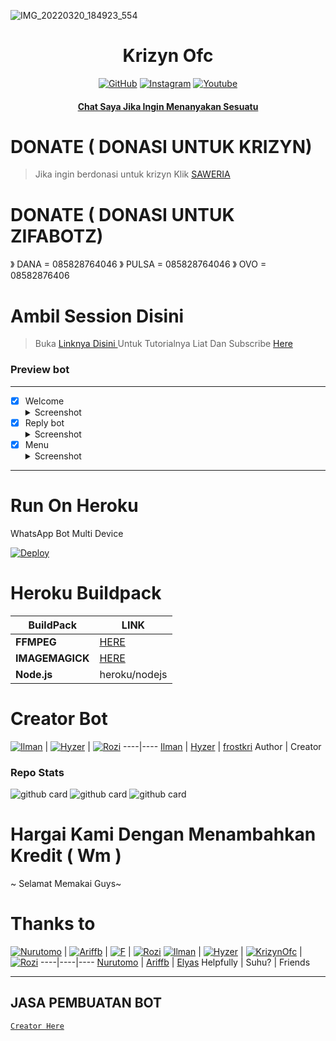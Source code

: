 ![IMG_20220320_184923_554](https://user-images.githubusercontent.com/107316046/173366989-94b6f61a-5592-4620-8464-a85fcf960101.jpg)


</p>
<h1 align="center">Krizyn Ofc</h1>

>
>
>
</div>
<p align="center">
  <a href="https://github.com/krizynofc"><img title="GitHub" src="https://img.shields.io/badge/Github-frostkri.svg?style=for-the-badge&logo=github" /></a>
  <a href="httts://instagram.com/mhdfakri_"><img title="Instagram " src="https://img.shields.io/badge/Instagram-Hyzerr.svg?style=for-the-badge&logo=instagram" /></a>
  <a href="https://youtube.com/c/hokenbeusz"><img title="Youtube" src="https://img.shields.io/badge/Youtube-Hyzerr.svg?style=for-the-badge&logo=youtube" /></a>
  <h4 align="center">
  <a
  <a href="https://wa.me/62895327934887">Chat Saya Jika Ingin Menanyakan Sesuatu </a>
</h4>
</p>

# DONATE ( DONASI UNTUK KRIZYN)
> Jika ingin berdonasi untuk krizyn
> Klik [ SAWERIA ](https://saweria.co/Kricom) 

# DONATE ( DONASI UNTUK ZIFABOTZ)
》 DANA  = 085828764046
》 PULSA = 085828764046
》 OVO   = 08582876406

# Ambil Session Disini

> Buka [ Linknya Disini ](https://replit.com/@zeeoneofc/Session-Md?lita=1&outputonly=1#.replit) 
> Untuk Tutorialnya Liat Dan Subscribe [ Here ](https://youtu.be/7wfSvv4AHsQ) 

### Preview bot
------------------
- [x] Welcome <details><summary>Screenshot</summary><img src="https://telegra.ph/file/b3b7dff3e285c84442c3c.jpg"></details>
- [x] Reply bot <details><summary>Screenshot</summary><img src="https://telegra.ph/file/98c48528bd962f279ea7e.jpg"></details>
- [x] Menu  <details><summary>Screenshot</summary><img src="https://telegra.ph/file/dc3565c53a09154ef745e.jpg"></details>
------------------

# Run On Heroku

WhatsApp Bot Multi Device

[![Deploy](https://www.herokucdn.com/deploy/button.svg)](https://heroku.com/deploy?template=https://github.com/Botynyakamu/zk)


# Heroku Buildpack

| BuildPack | LINK |
|--------|--------|
| **FFMPEG** |[HERE](https://github.com/jonathanong/heroku-buildpack-ffmpeg-latest) |
| **IMAGEMAGICK** | [HERE](https://github.com/mcollina/heroku-buildpack-imagemagick.git) |
| **Node.js**     | heroku/nodejs|

# Creator Bot
 [![Ilman](https://github.com/ilmanhdyt.png?size=200)](https://github.com/ilmanhdyt) | [![Hyzer](https://github.com/Hyzerr.png?size=200)](https://github.com/Hyzerr) | [![Rozi](https://github.com/Botynyakamu.png?size=200)](https://github.com/Botynyakamu)
----|----
[Ilman](https://github.com/ilmanhdyt) | [Hyzer](https://github.com/Hyzerr) | [frostkri](https://github.com/frostkri)
 Author | Creator
 
### Repo Stats 

![github card](https://github-readme-stats.vercel.app/api/pin/?username=Botynyakamu&repo=zifabotz-V10&theme=dark)
![github card](https://github-readme-stats.vercel.app/api/pin/?username=Botynyakamu&repo=Rzy.botz-M1&theme=dark)
![github card](https://github-readme-stats.vercel.app/api/pin/?username=Botynyakamu&repo=zk1&theme=dark)

# Hargai Kami Dengan Menambahkan Kredit ( Wm ) 

~ Selamat Memakai Guys~

# Thanks to
 [![Nurutomo](https://github.com/Nurutomo.png?size=200)](https://github.com/Nurutomo) | [![Ariffb](https://github.com/ariffb25.png?size=200)](https://github.com/ariffb25) | [![F](https://github.com/Paquito1923.png?size=200)](https://github.com/Paquito1923) | [![Rozi](https://github.com/Botynyakamu.png?size=200)](https://github.com/Botynyakamu)
 [![Ilman](https://github.com/ilmanhdyt.png?size=200)](https://github.com/ilmanhdyt) | [![Hyzer](https://github.com/Hyzerr.png?size=200)](https://github.com/Hyzerr) | [![KrizynOfc](https://github.com/krizynofc.png?size=200)](https://github.com/krizynofc) | [![Rozi](https://github.com/Botynyakamu.png?size=200)](https://github.com/Botynyakamu)
----|----|----
[Nurutomo](https://github.com/Nurutomo) | [Ariffb](https://github.com/ariffb25) | [Elyas](https://github.com/Paquito1923)
 Helpfully | Suhu? | Friends

---------

## JASA PEMBUATAN BOT
[`Creator Here`](https://wa.me/6285828764046?text=Bang+jasa+pembuatan+bot) 
